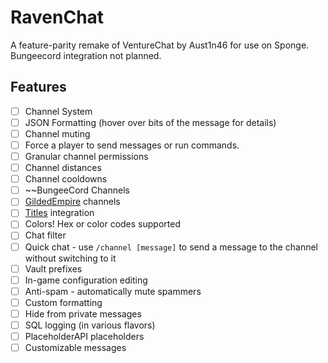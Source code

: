 # RavenChat
A feature-parity remake of VentureChat by Aust1n46 for use on Sponge. Bungeecord integration not planned.

## Features
* [ ] Channel System
* [ ] JSON Formatting (hover over bits of the message for details)
* [ ] Channel muting
* [ ] Force a player to send messages or run commands.
* [ ] Granular channel permissions
* [ ] Channel distances
* [ ] Channel cooldowns
* [ ] ~~BungeeCord Channels
* [ ] [GildedEmpire](https://github.com/ravenrockrp/GildedEmpire) channels
* [ ] [Titles](https://github.com/ravenrockrp/Titles) integration
* [ ] Colors! Hex or color codes supported
* [ ] Chat filter
* [ ] Quick chat - use `/channel [message]` to send a message to the channel without switching to it
* [ ] Vault prefixes
* [ ] In-game configuration editing
* [ ] Anti-spam - automatically mute spammers
* [ ] Custom formatting
* [ ] Hide from private messages
* [ ] SQL logging (in various flavors)
* [ ] PlaceholderAPI placeholders
* [ ] Customizable messages
